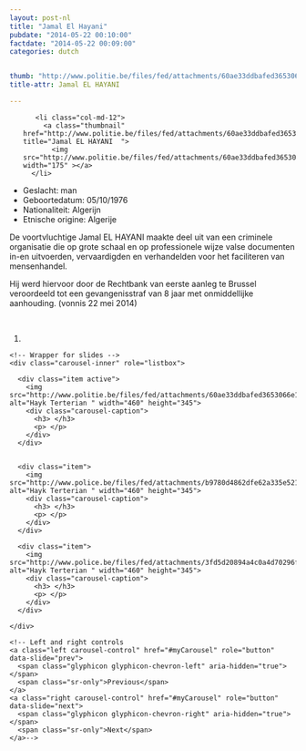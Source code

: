 ```yaml
---
layout: post-nl
title: "Jamal El Hayani"
pubdate: "2014-05-22 00:10:00"
factdate: "2014-05-22 00:09:00"
categories: dutch


thumb: "http://www.politie.be/files/fed/attachments/60ae33ddbafed3653066e1051b813df3.jpg"
title-attr: Jamal EL HAYANI

---
```


<div class="row">

  <div class="col-xs-6 col-md-4">
<ul class="row polaroids">

       <li class="col-md-12">  
         <a class="thumbnail" href="http://www.politie.be/files/fed/attachments/60ae33ddbafed3653066e1051b813df3.jpg" title="Jamal EL HAYANI  ">
           <img src="http://www.politie.be/files/fed/attachments/60ae33ddbafed3653066e1051b813df3.jpg" width="175" ></a>
      </li>  

  </ul>

  
  </div>
  <div class="col-xs-12 col-md-8">


<ul>
<li>Geslacht: man</li>
<li>Geboortedatum: 05/10/1976</li>
<li>Nationaliteit: Algerijn</li>
<li>Etnische origine: Algerije</li>
</ul> 


<p>De voortvluchtige Jamal EL HAYANI maakte deel uit van een criminele organisatie die op grote schaal en op professionele wijze valse documenten in-en uitvoerden, vervaardigden en verhandelden voor het faciliteren van mensenhandel.</p>
<p>Hij werd hiervoor door de Rechtbank van eerste aanleg te Brussel  veroordeeld tot een gevangenisstraf van 8 jaar met onmiddellijke aanhouding. (vonnis 22 mei 2014)
</p>


<!-- SLIDER -->
<div class="container"  class="col-xs-12 col-md-12">
  <br>
  <div id="myCarousel" class="carousel slide" data-ride="carousel">
    <!-- Indicators -->
    <ol class="carousel-indicators">
      <li data-target="#myCarousel" data-slide-to="0" class="active"></li>
    </ol>

    <!-- Wrapper for slides -->
    <div class="carousel-inner" role="listbox">

      <div class="item active">
        <img src="http://www.politie.be/files/fed/attachments/60ae33ddbafed3653066e1051b813df3.jpg" alt="Hayk Terterian " width="460" height="345">
        <div class="carousel-caption">
          <h3> </h3>
          <p> </p>
        </div>
      </div>

      
      <div class="item">
        <img src="http://www.police.be/files/fed/attachments/b9780d4862dfe62a335e521ccaf20a7c.jpg" alt="Hayk Terterian " width="460" height="345">
        <div class="carousel-caption">
          <h3> </h3>
          <p> </p>
        </div>
      </div>
      
      <div class="item">
        <img src="http://www.police.be/files/fed/attachments/3fd5d20894a4c0a4d70296fee75041e6.jpg" alt="Hayk Terterian " width="460" height="345">
        <div class="carousel-caption">
          <h3> </h3>
          <p> </p>
        </div>
      </div>
  
    </div>

    <!-- Left and right controls 
    <a class="left carousel-control" href="#myCarousel" role="button" data-slide="prev">
      <span class="glyphicon glyphicon-chevron-left" aria-hidden="true"></span>
      <span class="sr-only">Previous</span>
    </a>
    <a class="right carousel-control" href="#myCarousel" role="button" data-slide="next">
      <span class="glyphicon glyphicon-chevron-right" aria-hidden="true"></span>
      <span class="sr-only">Next</span>
    </a>-->
  </div>
</div>

  <link rel="stylesheet" href="http://maxcdn.bootstrapcdn.com/bootstrap/3.3.5/css/bootstrap.min.css">
  <script src="https://ajax.googleapis.com/ajax/libs/jquery/1.11.3/jquery.min.js"></script>
  <script src="http://maxcdn.bootstrapcdn.com/bootstrap/3.3.5/js/bootstrap.min.js"></script>
  <!-- SLIDER -->
  
</div>


</div>

